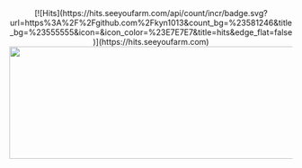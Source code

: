 <div align="center"> 
  [![Hits](https://hits.seeyoufarm.com/api/count/incr/badge.svg?url=https%3A%2F%2Fgithub.com%2Fkyn1013&count_bg=%23581246&title_bg=%23555555&icon=&icon_color=%23E7E7E7&title=hits&edge_flat=false)](https://hits.seeyoufarm.com)
</div>
<div align="center"> 
  <a href="https://github.com/devxb/gitanimals">
  <img
    src="https://render.gitanimals.org/farms/kyn1013"
    width="650"
    height="200"
  />
  </a>
</div>

